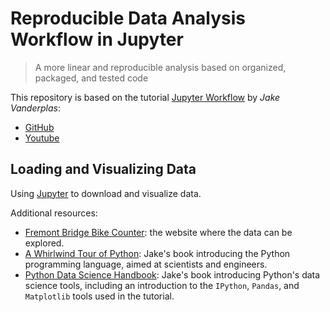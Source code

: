 # Reproducible Data Analysis Workflow in Jupyter

> A more linear and reproducible analysis based on organized, packaged, and tested code

This repository is based on the tutorial [Jupyter Workflow](https://jakevdp.github.io/blog/2017/03/03/reproducible-data-analysis-in-jupyter/) by *Jake Vanderplas*:
- [GitHub](https://github.com/jakevdp/JupyterWorkflow)
- [Youtube](https://www.youtube.com/playlist?list=PLYCpMb24GpOC704uO9svUrihl-HY1tTJJ)

## Loading and Visualizing Data

Using [Jupyter](http://jupyter.org) to download and visualize data.

Additional resources:

- [Fremont Bridge Bike Counter](http://www.seattle.gov/transportation/bikecounter_fremont.htm): the website where the data can be explored.
- [A Whirlwind Tour of Python](https://github.com/jakevdp/WhirlwindTourOfPython): Jake's book introducing the Python programming language, aimed at scientists and engineers.
- [Python Data Science Handbook](https://github.com/jakevdp/PythonDataScienceHandbook): Jake's book introducing Python's data science tools, including an introduction to the `IPython`, `Pandas`, and `Matplotlib` tools used in the tutorial.
